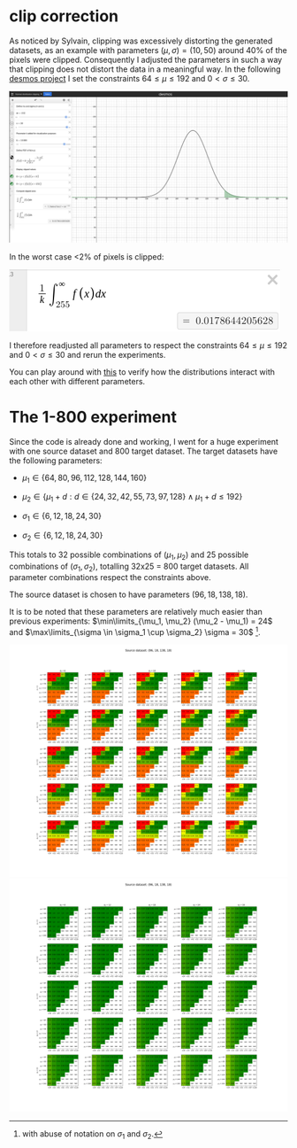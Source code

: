 # clip correction

As noticed by Sylvain, clipping was excessively distorting the generated datasets, as an example with parameters $(\mu, \sigma) = (10,50)$ around 40% of the pixels were clipped. Consequently I adjusted the parameters in such a way that clipping does not distort the data in a meaningful way. In the following [desmos project](https://www.desmos.com/calculator/gcopjnc7t2) I set the constraints $64 \leq \mu \leq 192$ and $0 < \sigma \leq 30$.

<img src="https://github.com/MarcoFurlan99/8_clip_correction_and_more/blob/master/images/clipping_normal_distr.png?raw=true">

In the worst case <2% of pixels is clipped:

<img src="https://github.com/MarcoFurlan99/8_clip_correction_and_more/blob/master/images/clipping_normal_distr_value.png?raw=true">

I therefore readjusted all parameters to respect the constraints $64 \leq \mu \leq 192$ and $0 < \sigma \leq 30$ and rerun the experiments.

You can play around with [this](https://www.desmos.com/calculator/ni6mms7ztn) to verify how the distributions interact with each other with different parameters.



# The 1-800 experiment

Since the code is already done and working, I went for a huge experiment with one source dataset and 800 target dataset. The target datasets have the following parameters:

- $\mu_1 \in \lbrace 64,80,96,112,128,144,160 \rbrace$

- $\mu_2 \in \lbrace \mu_1 + d : d \in \lbrace 24,32,42,55,73,97,128\rbrace \land \mu_1+d \leq 192 \rbrace$

- $\sigma_1 \in \lbrace 6,12,18,24,30 \rbrace$

- $\sigma_2 \in \lbrace 6,12,18,24,30 \rbrace$

This totals to 32 possible combinations of $(\mu_1, \mu_2)$ and 25 possible combinations of $(\sigma_1, \sigma_2)$, totalling 32x25 = 800 target datasets. All parameter combinations respect the constraints above.

The source dataset is chosen to have parameters $(96, 18, 138, 18)$.

It is to be noted that these parameters are relatively much easier than previous experiments: $\min\limits_{\mu_1, \mu_2} (\mu_2 - \mu_1) = 24$ and $\max\limits_{\sigma \in \sigma_1 \cup \sigma_2} \sigma = 30$ [^1].

[^1]: with abuse of notation on $\sigma_1$ and $\sigma_2$.

<img src="https://github.com/MarcoFurlan99/8_clip_correction_and_more/blob/master/1_800/graph_2d.png?raw=true">

<img src="https://github.com/MarcoFurlan99/8_clip_correction_and_more/blob/master/1_800/graph_2d_adapted.png?raw=true">
